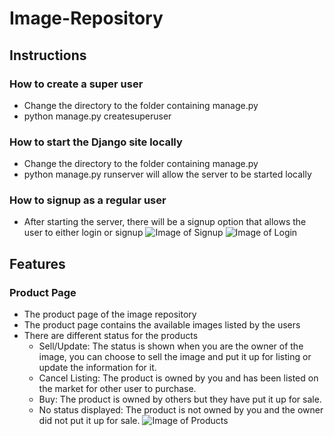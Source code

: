 # Image-Repository

## Instructions

### How to create a super user
* Change the directory to the folder containing manage.py
* python manage.py createsuperuser

### How to start the Django site locally
* Change the directory to the folder containing manage.py
* python manage.py runserver will allow the server to be started locally

### How to signup as a regular user
* After starting the server, there will be a signup option that allows the user to either login or signup
![Image of Signup](https://i.imgur.com/JVeFWer.png)
![Image of Login](https://i.imgur.com/gYc3o1R.png)

## Features

### Product Page
* The product page of the image repository
* The product page contains the available images listed by the users
* There are different status for the products
  * Sell/Update: The status is shown when you are the owner of the image, you can choose to sell the image and put it up for listing or update the information for it.
  * Cancel Listing: The product is owned by you and has been listed on the market for other user to purchase.
  * Buy: The product is owned by others but they have put it up for sale.
  * No status displayed: The product is not owned by you and the owner did not put it up for sale.
![Image of Products](https://i.imgur.com/bOL295T.png)
